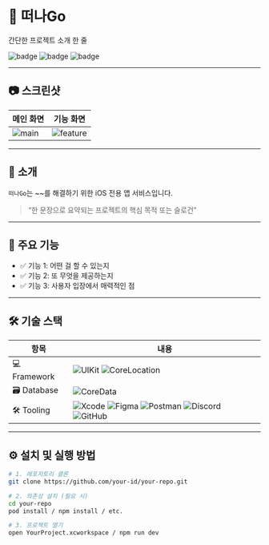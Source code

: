 # 📌 떠나Go

간단한 프로젝트 소개 한 줄

![badge](https://img.shields.io/badge/platform-iOS-blue) ![badge](https://img.shields.io/badge/language-Swift-orange) ![badge](https://img.shields.io/badge/license-MIT-green)

---

## 📷 스크린샷

| 메인 화면 | 기능 화면 |
|-----------|------------|
| ![main](./screenshots/main.png) | ![feature](./screenshots/feature.png) |

---

## 📖 소개

`떠나Go`는 ~~를 해결하기 위한 iOS 전용 앱 서비스입니다.

> “한 문장으로 요약되는 프로젝트의 핵심 목적 또는 슬로건”

---

## 🚀 주요 기능

- ✅ 기능 1: 어떤 걸 할 수 있는지
- ✅ 기능 2: 또 무엇을 제공하는지
- ✅ 기능 3: 사용자 입장에서 매력적인 점

---


## 🛠️ 기술 스택

| 항목 | 내용 |
|------|------|
| 💻 Framework | ![UIKit](https://img.shields.io/badge/UIKit-Framework-blue) ![CoreLocation](https://img.shields.io/badge/CoreLocation-Framework-lightgrey) |
| 🗃 Database | ![CoreData](https://img.shields.io/badge/CoreData-Database-blueviolet) |
| 🛠️ Tooling | ![Xcode](https://img.shields.io/badge/Xcode-IDE-147EFB?logo=xcode&logoColor=white) ![Figma](https://img.shields.io/badge/Figma-Design-red?logo=figma&logoColor=white) ![Postman](https://img.shields.io/badge/Postman-API-orange?logo=postman) ![Discord](https://img.shields.io/badge/Discord-Chat-5865F2?logo=discord&logoColor=white) ![GitHub](https://img.shields.io/badge/GitHub-Repo-black?logo=github) |

---

## ⚙️ 설치 및 실행 방법

```bash
# 1. 레포지토리 클론
git clone https://github.com/your-id/your-repo.git
```

```bash
# 2. 의존성 설치 (필요 시)
cd your-repo
pod install / npm install / etc.
```

```bash
# 3. 프로젝트 열기
open YourProject.xcworkspace / npm run dev
```
